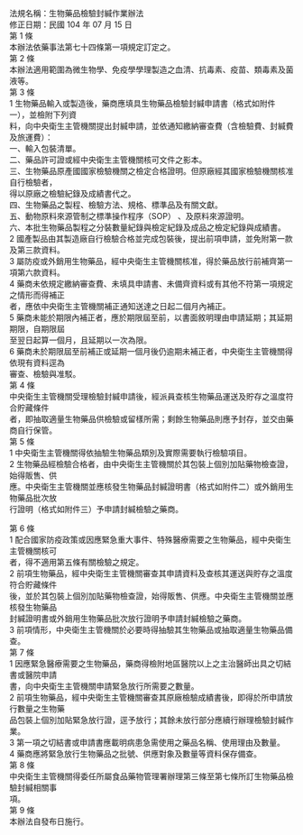 法規名稱：生物藥品檢驗封緘作業辦法  
修正日期：民國 104 年 07 月 15 日  
第 1 條  
本辦法依藥事法第七十四條第一項規定訂定之。  
第 2 條  
本辦法適用範圍為微生物學、免疫學學理製造之血清、抗毒素、疫苗、類毒素及菌液等。  
第 3 條  
1 生物藥品輸入或製造後，藥商應填具生物藥品檢驗封緘申請書（格式如附件一），並檢附下列資  
料，向中央衛生主管機關提出封緘申請，並依通知繳納審查費（含檢驗費、封緘費及旅運費）：  
一、輸入包裝清單。  
二、藥品許可證或經中央衛生主管機關核可文件之影本。  
三、生物藥品原產國國家檢驗機關之檢定合格證明。但原廠經其國家檢驗機關核准自行檢驗者，  
得以原廠之檢驗紀錄及成績書代之。  
四、生物藥品之製程、檢驗方法、規格、標準品及有關文獻。  
五、動物原料來源管制之標準操作程序（SOP） 、及原料來源證明。  
六、本批生物藥品製程之分裝數量紀錄與檢定紀錄及成品之檢定紀錄與成績書。  
2 國產製品由其製造廠自行檢驗合格並完成包裝後，提出前項申請，並免附第一款及第三款資料。  
3 屬防疫或外銷用生物藥品，經中央衛生主管機關核准，得於藥品放行前補齊第一項第六款資料。  
4 藥商未依規定繳納審查費、未填具申請書、未備齊資料或有其他不符第一項規定之情形而得補正  
者，應依中央衛生主管機關補正通知送達之日起二個月內補正。  
5 藥商未能於期限內補正者，應於期限屆至前，以書面敘明理由申請延期；其延期期限，自期限屆  
至翌日起算一個月，且延期以一次為限。  
6 藥商未於期限屆至前補正或延期一個月後仍逾期未補正者，中央衛生主管機關得依現有資料逕為  
審查、檢驗與准駁。  
第 4 條  
中央衛生主管機關受理檢驗封緘申請後，經派員查核生物藥品運送及貯存之溫度符合貯藏條件  
者，即抽取適量生物藥品供檢驗或留樣所需；剩餘生物藥品則應予封存，並交由藥商自行保管。  
第 5 條  
1 中央衛生主管機關得依抽驗生物藥品類別及實際需要執行檢驗項目。  
2 生物藥品經檢驗合格者，由中央衛生主管機關於其包裝上個別加貼藥物檢查證，始得販售、供  
應。中央衛生主管機關並應核發生物藥品封緘證明書（格式如附件二）或外銷用生物藥品批次放  
行證明（格式如附件三）予申請封緘檢驗之藥商。  


第 6 條  
1 配合國家防疫政策或因應緊急重大事件、特殊醫療需要之生物藥品，經中央衛生主管機關核可  
者，得不適用第五條有關檢驗之規定。  
2 前項生物藥品，經中央衛生主管機關審查其申請資料及查核其運送與貯存之溫度符合貯藏條件  
後，並於其包裝上個別加貼藥物檢查證，始得販售、供應。中央衛生主管機關並應核發生物藥品  
封緘證明書或外銷用生物藥品批次放行證明予申請封緘檢驗之藥商。  
3 前項情形，中央衛生主管機關於必要時得抽驗其生物藥品或抽取適量生物藥品備查。  
第 7 條  
1 因應緊急醫療需要之生物藥品，藥商得檢附地區醫院以上之主治醫師出具之切結書或醫院申請  
書，向中央衛生主管機關申請緊急放行所需要之數量。  
2 前項生物藥品，經中央衛生主管機關審查其原廠檢驗成績書後，即得於所申請放行數量之生物藥  
品包裝上個別加貼緊急放行證，逕予放行；其餘未放行部分應續行辦理檢驗封緘作業。  
3 第一項之切結書或申請書應載明病患急需使用之藥品名稱、使用理由及數量。  
4 藥商應將緊急放行生物藥品之批號、供應對象及數量等資料保存備查。  
第 8 條  
中央衛生主管機關得委任所屬食品藥物管理署辦理第三條至第七條所訂生物藥品檢驗封緘相關事  
項。  
第 9 條  
本辦法自發布日施行。  


